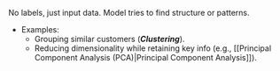    No labels, just input data. Model tries to find structure or patterns.
   - Examples:
     - Grouping similar customers (***Clustering***).
     - Reducing dimensionality while retaining key info (e.g., [[Principal Component Analysis (PCA)|Principal Component Analysis]]).
